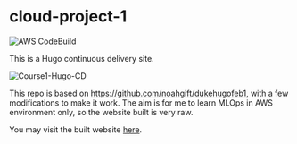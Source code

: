 # cloud-project-1

![AWS CodeBuild](https://codebuild.us-west-2.amazonaws.com/badges?uuid=eyJlbmNyeXB0ZWREYXRhIjoiT1Y0Wi9Zeko1NTJXVGtwSTdicW00M2RhSFlBNWRMNk5EQWVuMk04eU9NbFdsZDc5ck13UVZjVTQxdS8veWRuNmRFd3I1VUFMb2pCYzZWZ1Z5aWw1aFFvPSIsIml2UGFyYW1ldGVyU3BlYyI6ImNib1E0VjZBeGxkMEZVWVgiLCJtYXRlcmlhbFNldFNlcmlhbCI6MX0%3D&branch=main)

This is a Hugo continuous delivery site.

![Course1-Hugo-CD](https://user-images.githubusercontent.com/58792/107864165-cd2d2580-6e27-11eb-8607-ed0b7d80c995.jpg)

This repo is based on https://github.com/noahgift/dukehugofeb1, with a few modifications to make it work. The aim is for me to learn MLOps in AWS environment only, so the website built is very raw.

You may visit the built website [here](http://kithomak-cloud-project-1.s3-website-us-west-2.amazonaws.com/).
